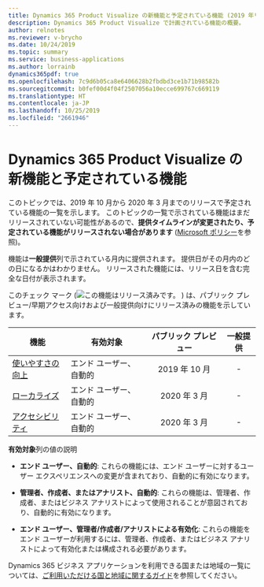 ```yaml
---
title: Dynamics 365 Product Visualize の新機能と予定されている機能 (2019 年リリース ウェーブ 2)
description: Dynamics 365 Product Visualize で計画されている機能の概要。
author: relnotes
ms.reviewer: v-brycho
ms.date: 10/24/2019
ms.topic: summary
ms.service: business-applications
ms.author: lorrainb
dynamics365pdf: true
ms.openlocfilehash: 7c9d6b05ca8e6406628b2fbdbd3ce1b71b98582b
ms.sourcegitcommit: b0fef00d4f04f2507056a10ecce699767c669119
ms.translationtype: HT
ms.contentlocale: ja-JP
ms.lasthandoff: 10/25/2019
ms.locfileid: "2661946"
---
```

# <a name="whats-new-and-planned-for-dynamics-365-product-visualize"></a>Dynamics 365 Product Visualize の新機能と予定されている機能

このトピックでは、2019 年 10 月から 2020 年 3 月までのリリースで予定されている機能の一覧を示します。 このトピックの一覧で示されている機能はまだリリースされていない可能性があるので、**提供タイムラインが変更されたり、予定されている機能がリリースされない場合があります** ([Microsoft ポリシー](https://go.microsoft.com/fwlink/p/?linkid=2007332)を参照)。

機能は**一般提供**列で示されている月内に提供されます。 提供日がその月内のどの日になるかはわかりません。 リリースされた機能には、リリース日を含む完全な日付が表示されます。

このチェック マーク (![この機能はリリース済みです。](/dynamics365-release-plan/media/green-checkmark.png "この機能はリリース済みです。") ) は、パブリック プレビュー/早期アクセス向けおよび一般提供向けにリリース済みの機能を示しています。

| 機能    | 有効対象    |  パブリック プレビュー |  一般提供 | 
| ---------- |---------------- | :---------------: |:--------------: |
| [使いやすさの向上](usability-improvements.md) | エンド ユーザー、自動的| 2019 年 10 月|- | 
| [ローカライズ](localization.md) | エンド ユーザー、自動的| 2020 年 3 月|- | 
| [アクセシビリティ](accessibility.md) | エンド ユーザー、自動的| 2020 年 3 月|- | 

**有効対象**列の値の説明

- **エンド ユーザー、自動的**: これらの機能には、エンド ユーザーに対するユーザー エクスペリエンスへの変更が含まれており、自動的に有効になります。

- **管理者、作成者、またはアナリスト、自動的**: これらの機能は、管理者、作成者、またはビジネス アナリストによって使用されることが意図されており、自動的に有効になります。

- **エンド ユーザー、管理者/作成者/アナリストによる有効化**: これらの機能をエンド ユーザーが利用するには、管理者、作成者、またはビジネス アナリストによって有効化または構成される必要があります。


Dynamics 365 ビジネス アプリケーションを利用できる国または地域の一覧については、[ご利用いただける国と地域に関するガイド](https://aka.ms/dynamics_365_international_availability_deck)を参照してください。 
